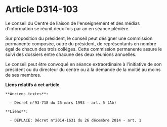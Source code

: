 # Article D314-103

Le conseil du            Centre de liaison de l'enseignement et des médias d'information  se réunit deux fois par an en
séance plénière. 

Sur proposition du président, le conseil peut désigner une commission permanente composée, outre du président, de
représentants en nombre égal de chacun des trois collèges. Cette commission permanente assure le suivi des dossiers entre
chacune des deux réunions annuelles. 

Le conseil peut être convoqué en séance extraordinaire à l'initiative de son président ou du directeur du centre ou à la
demande de la moitié au moins de ses membres.

**Liens relatifs à cet article**

	**Anciens textes**:

	  - Décret n°93-718 du 25 mars 1993 - art. 5 (Ab)

	**Liens**:

	  - DEPLACE: Décret n°2014-1631 du 26 décembre 2014 - art. 1
